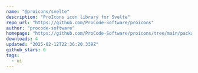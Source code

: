 ```yaml
---
name: "@proicons/svelte"
description: "ProIcons icon library for Svelte"
repo_url: "https://github.com/ProCode-Software/proicons"
author: "procode-software"
homepage: "https://github.com/ProCode-Software/proicons/tree/main/packages/proicons-svelte"
downloads: 4
updated: "2025-02-12T22:36:20.339Z"
github_stars: 6
tags: 
  - ui
---
```

